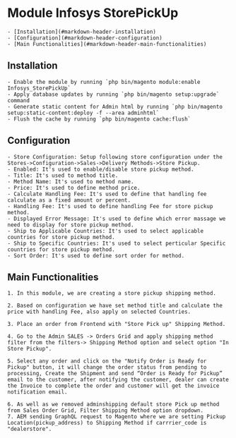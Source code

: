 # Module Infosys StorePickUp

	- [Installation](#markdown-header-installation)
	- [Configuration](#markdown-header-configuration)
	- [Main Functionalities](#markdown-header-main-functionalities)

## Installation

	- Enable the module by running `php bin/magento module:enable Infosys_StorePickUp`
	- Apply database updates by running `php bin/magento setup:upgrade` command
	- Generate static content for Admin html by running `php bin/magento setup:static-content:deploy -f --area adminhtml`
	- Flush the cache by running `php bin/magento cache:flush`

## Configuration

	- Store Configuration: Setup following store configuration under the Stores->Configuration->Sales->Delivery Methods->Store Pickup.
	- Enabled: It's used to enable/disable store pickup method.
	- Title: It's used to method title.
	- Method Name: It's used to method name.
	- Price: It's used to define method price.
	- Calculate Handling Fee: It's used to define that handling fee calculate as a fixed amount or percent.
	- Handling Fee: It's used to define handling Fee for store pickup method.
	- Displayed Error Message: It's used to define which error massage we need to display for store pickup method.
	- Ship to Applicable Countries: It's used to select applicable countries for store pickup method.
	- Ship to Specific Countries: It's used to select perticular Specific countries for store pickup method.
	- Sort Order: It's used to define sort order for method.

## Main Functionalities
	1. In this module, we are creating a store pickup shipping method.

	2. Based on configuration we have set method title and calculate the price with handling Fee, also apply on selected Countries.

	3. Place an order from Frontend with "Store Pick up" Shipping Method.

	4. Go to the Admin SALES -> Orders Grid and apply shipping method filter from the filters-> Shipping Method option and select option "In Store Pickup". 

	5. Select any order and click on the "Notify Order is Ready for Pickup" button, it will change the order status from pending to processing, Create the Shipment and send “Order is Ready for Pickup” email to the customer, after notifying the customer, dealer can create the Invoice to complete the order and customer will get the invoice notification email.

	6. As well as we removed adminshipping default store Pick up method from Sales Order Grid, Filter Shipping Method option dropdown.
    7. AEM sending GraphQL request to Magento where we are setting Pickup Location(pickup_address) to Shipping Method if carrrier_code is "dealerstore".
